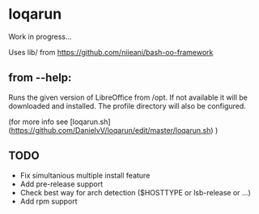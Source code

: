 # loqarun
Work in progress...

Uses lib/ from https://github.com/niieani/bash-oo-framework

## from --help:
Runs the given version of LibreOffice from /opt.
If not available it will be downloaded and installed.
The profile directory will also be configured.

(for more info see [loqarun.sh] (https://github.com/DanielvV/loqarun/edit/master/loqarun.sh) )

## TODO
- Fix simultanious multiple install feature
- Add pre-release support
- Check best way for arch detection ($HOSTTYPE or lsb-release or ...)
- Add rpm support

